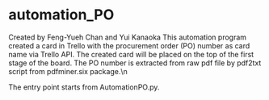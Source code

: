 # automation_PO
Created by Feng-Yueh Chan and Yui Kanaoka
This automation program created a card in Trello with the procurement order (PO) number as card name via Trello API.
The created card will be placed on the top of the first stage of the board.
The PO number is extracted from raw pdf file by pdf2txt script from pdfminer.six package.\n

The entry point starts from AutomationPO.py.
